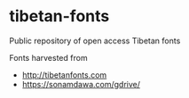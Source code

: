 # tibetan-fonts

Public repository of open access Tibetan fonts

Fonts harvested from

- http://tibetanfonts.com
- https://sonamdawa.com/gdrive/